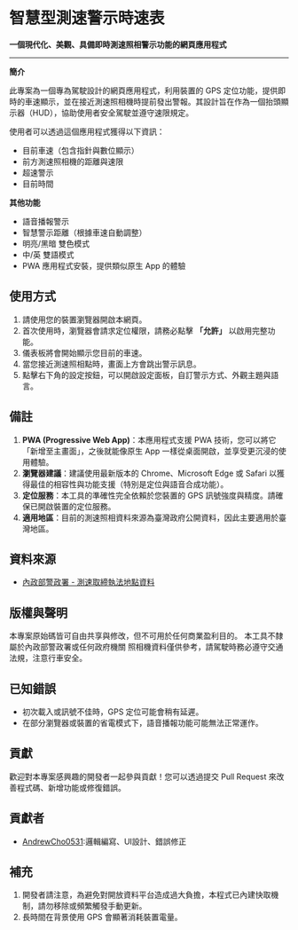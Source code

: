 # 智慧型測速警示時速表

**一個現代化、美觀、具備即時測速照相警示功能的網頁應用程式**

---

**簡介**

此專案為一個專為駕駛設計的網頁應用程式，利用裝置的 GPS 定位功能，提供即時的車速顯示，並在接近測速照相機時提前發出警報。其設計旨在作為一個抬頭顯示器（HUD），協助使用者安全駕駛並遵守速限規定。

使用者可以透過這個應用程式獲得以下資訊：
*   目前車速（包含指針與數位顯示）
*   前方測速照相機的距離與速限
*   超速警示
*   目前時間

**其他功能**
*   語音播報警示
*   智慧警示距離（根據車速自動調整）
*   明亮/黑暗 雙色模式
*   中/英 雙語模式
*   PWA 應用程式安裝，提供類似原生 App 的體驗

## 使用方式

1.  請使用您的裝置瀏覽器開啟本網頁。
2.  首次使用時，瀏覽器會請求定位權限，請務必點擊 **「允許」** 以啟用完整功能。
3.  儀表板將會開始顯示您目前的車速。
4.  當您接近測速照相點時，畫面上方會跳出警示訊息。
5.  點擊右下角的設定按鈕，可以開啟設定面板，自訂警示方式、外觀主題與語言。

## 備註

1.  **PWA (Progressive Web App)**：本應用程式支援 PWA 技術，您可以將它「新增至主畫面」，之後就能像原生 App 一樣從桌面開啟，並享受更沉浸的使用體驗。
2.  **瀏覽器建議**：建議使用最新版本的 Chrome、Microsoft Edge 或 Safari 以獲得最佳的相容性與功能支援（特別是定位與語音合成功能）。
3.  **定位服務**：本工具的準確性完全依賴於您裝置的 GPS 訊號強度與精度。請確保已開啟裝置的定位服務。
4.  **適用地區**：目前的測速照相資料來源為臺灣政府公開資料，因此主要適用於臺灣地區。

## 資料來源

-   [內政部警政署 - 測速取締執法地點資料](https://od.moi.gov.tw/api/v1/rest/datastore/A01010000C-000674-011)

## 版權與聲明

本專案原始碼皆可自由共享與修改，但不可用於任何商業盈利目的。
本工具不隸屬於內政部警政署或任何政府機關
照相機資料僅供參考，請駕駛時務必遵守交通法規，注意行車安全。

## 已知錯誤

*   初次載入或訊號不佳時，GPS 定位可能會稍有延遲。
*   在部分瀏覽器或裝置的省電模式下，語音播報功能可能無法正常運作。

## 貢獻

歡迎對本專案感興趣的開發者一起參與貢獻！您可以透過提交 Pull Request 來改善程式碼、新增功能或修復錯誤。

## 貢獻者

* [AndrewCho0531](https://github.com/AndrewCho0531):邏輯編寫、UI設計、錯誤修正

## 補充

1.  開發者請注意，為避免對開放資料平台造成過大負擔，本程式已內建快取機制，請勿移除或頻繁觸發手動更新。
2.  長時間在背景使用 GPS 會顯著消耗裝置電量。
